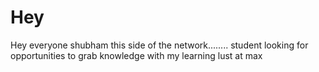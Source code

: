 # Hey
Hey everyone shubham this side of the network........
student looking for opportunities to grab knowledge with my learning lust at max
